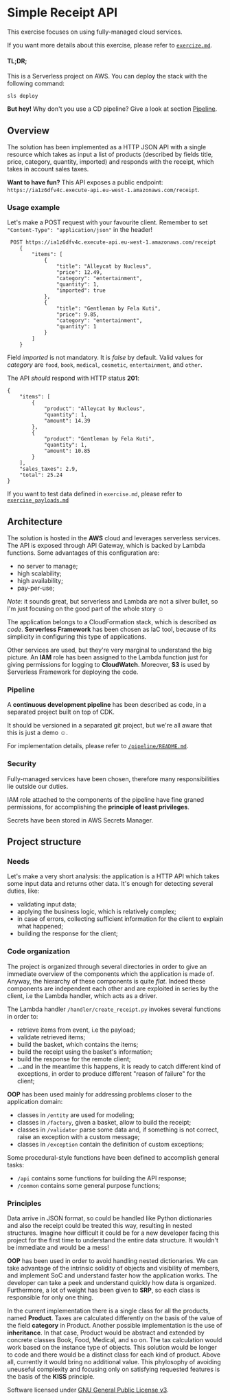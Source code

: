# Simple Receipt API

This exercise focuses on using fully-managed cloud services.

If you want more details about this exercise, please refer to [`exercize.md`](./exercize.md).

#### TL;DR;
This is a Serverless project on AWS. You can deploy the stack with the following command:

    sls deploy

**But hey!** Why don't you use a CD pipeline? Give a look at section [Pipeline](#pipeline).

## Overview
The solution has been implemented as a HTTP JSON API with a single resource which takes as input a list of products (described by fields title, price, category, quantity, imported) and responds with the receipt, which takes in account sales taxes.

**Want to have fun?** This API exposes a public endpoint: `https://ia1z6dfv4c.execute-api.eu-west-1.amazonaws.com/receipt`. 

### Usage example

Let's make a POST request with your favourite client. Remember to set `"Content-Type": "application/json"` in the header!
    
     POST https://ia1z6dfv4c.execute-api.eu-west-1.amazonaws.com/receipt
        {
            "items": [
                {
                    "title": "Alleycat by Nucleus", 
                    "price": 12.49, 
                    "category": "entertainment", 
                    "quantity": 1,
                    "imported": true
                }, 
                {
                    "title": "Gentleman by Fela Kuti", 
                    "price": 9.85,
                    "category": "entertainment",
                    "quantity": 1
                }
            ]
        }

Field *imported* is not mandatory. It is *false* by default.
Valid values for *category* are `food`, `book`, `medical`, `cosmetic`, `entertainment`, and `other`.

The API *should* respond with HTTP status **201**:

    {
        "items": [
            {
                "product": "Alleycat by Nucleus",
                "quantity": 1,
                "amount": 14.39
            },
            {
                "product": "Gentleman by Fela Kuti",
                "quantity": 1,
                "amount": 10.85
            }
        ],
        "sales_taxes": 2.9,
        "total": 25.24
    }

If you want to test data defined in `exercise.md`, please refer to [`exercise_payloads.md`](./exercise_payloads.md)


## Architecture

The solution is hosted in the **AWS** cloud and leverages serverless services.
The API is exposed through API Gateway, which is backed by Lambda functions. Some advantages of this configuration are:
 * no server to manage;
 * high scalability;
 * high availability;
 * pay-per-use;

*Note*: it sounds great, but serverless and Lambda are not a silver bullet, so I'm just focusing on the good part of the whole story ☺

The application belongs to a CloudFormation stack, which is described *as code*. **Serverless Framework** has been chosen as IaC tool, because of its simplicity in configuring this type of applications.

Other services are used, but they're very marginal to understand the big picture. An **IAM** role has been assigned to the Lambda function just for giving permissions for logging to **CloudWatch**. Moreover, **S3** is used by Serverless Framework for deploying the code.

### <a name="pipeline"></a> Pipeline
A **continuous development pipeline** has been described as code, in a separated project built on top of CDK.

It should be versioned in a separated git project, but we're all aware that this is just a demo ☺.   

For implementation details, please refer to [`/pipeline/README.md`](./pipeline/README.md).

### Security
Fully-managed services have been chosen, therefore many responsibilities lie outside our duties.

IAM role attached to the components of the pipeline have fine graned permissions, for accomplishing the **principle of least privileges**.

Secrets have been stored in AWS Secrets Manager. 

## Project structure

### Needs
Let's make a very short analysis: the application is a HTTP API which takes some input data and returns other data. It's enough for detecting several duties, like:

* validating input data;
* applying the business logic, which is relatively complex;
* in case of errors, collecting sufficient information for the client to explain what happened;
* building the response for the client;

### Code organization
The project is organized through several directories in order to give an immediate overview of the components which the application is made of.
Anyway, the hierarchy of these components is quite *flat*. Indeed these components are independent each other and are exploited in series by the client, i.e the Lambda handler, which acts as a driver.

The Lambda handler `/handler/create_receipt.py` invokes several functions in order to:
* retrieve items from event, i.e the payload;
* validate retrieved items;
* build the basket, which contains the items;
* build the receipt using the basket's information;
* build the response for the remote client;
* ...and in the meantime this happens, it is ready to catch different kind of exceptions, in order to produce different "reason of failure" for the client;

**OOP** has been used mainly for addressing problems closer to the application domain:
   * classes in `/entity` are used for modeling;
   * classes in `/factory`, given a basket, allow to build the receipt;
   * classes in `/validator` parse some data and, if something is not correct, raise an exception with a custom message;
   * classes in `/exception` contain the definition of custom exceptions;

Some procedural-style functions have been defined to accomplish general tasks:
* `/api` contains some functions for building the API response;
* `/common` contains some general purpose functions;
 
 ### Principles
Data arrive in JSON format, so could be handled like Python dictionaries and also the receipt could be treated this way, resulting in nested structures. Imagine how difficult it could be for a new developer facing this project for the first time to understand the entire data structure. It wouldn't be immediate and would be a mess!
 
**OOP** has been used in order to avoid handling nested dictionaries. We can take advantage of the intrinsic solidity of objects and visibility of members, and implement SoC and understand faster how the application works. The developer can take a peek and understand quickly how data is organized. Furthermore, a lot of weight has been given to **SRP**, so each class is responsible for only one thing.
 
In the current implementation there is a single class for all the products, named **Product**. Taxes are calculated differently on the basis of the value of the field **category** in Product.
Another possible implementation is the use of **inheritance**. In that case, Product would be abstract and extended by concrete classes Book, Food, Medical, and so on. The tax calculation would work based on the instance type of objects. This solution would be longer to code and there would be a distinct class for each kind of product. Above all, currently it would bring no additional value. This phylosophy of avoiding uneuseful complexity and focusing only on satisfying requested features is the basis of the **KISS** principle.


Software licensed under [GNU General Public License v3](./LICENSE.md).